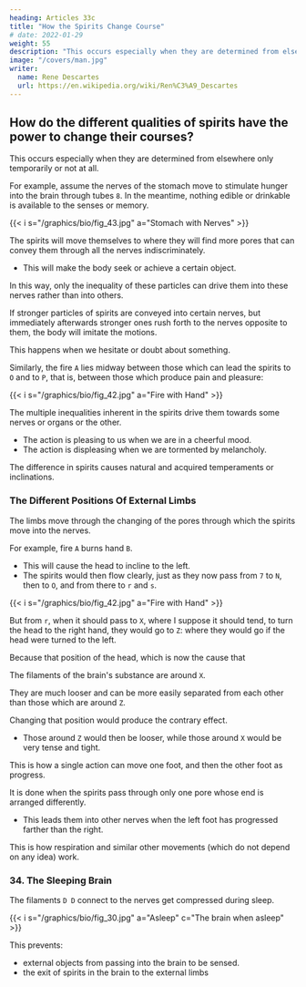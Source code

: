 ```yaml
---
heading: Articles 33c
title: "How the Spirits Change Course"
# date: 2022-01-29
weight: 55
description: "This occurs especially when they are determined from elsewhere only temporarily or not at all"
image: "/covers/man.jpg"
writer:
  name: Rene Descartes
  url: https://en.wikipedia.org/wiki/Ren%C3%A9_Descartes
---
```



## How do the different qualities of spirits have the power to change their courses?

This occurs especially when they are determined from elsewhere only temporarily or not at all. 

For example, assume the nerves of the stomach move to stimulate hunger into the brain through tubes `8`. In the meantime, nothing edible or drinkable is available to the senses or memory.

{{< i s="/graphics/bio/fig_43.jpg" a="Stomach with Nerves" >}}

The  spirits will move themselves to where they will find more pores that can convey them through all the nerves indiscriminately.
- This will make the body seek or achieve a certain object.

In this way, only the inequality of these particles can drive them into these nerves rather than into others.


If stronger particles of spirits are conveyed into certain nerves, but immediately afterwards stronger ones rush forth to the nerves opposite to them, the body will imitate the motions.

This happens when we hesitate or doubt about something.

Similarly, the fire `A` lies midway between those which can lead the spirits to `O` and to `P`, that is, between those which produce pain and pleasure: 

{{< i s="/graphics/bio/fig_42.jpg" a="Fire with Hand" >}}

The multiple inequalities inherent in the spirits drive them towards some nerves or organs or the other.
- The action is pleasing to us when we are in a cheerful mood.
- The action is displeasing when we are tormented by melancholy.

 <!-- suffice to determine them towards one or the other, as the  -->

<!-- Hence, the explanation must be sought in those things which have been said about 

, both , insofar as they depend on  -->

The difference in spirits causes natural and acquired temperaments or inclinations.


### The Different Positions Of External Limbs

The limbs move through the changing of the pores through which the spirits move into the nerves.


<!-- , as it is now inclined to the right, -->
For example, fire `A` burns hand `B`.
- This will cause the head to incline to the left.
- The spirits would then flow clearly, just as they now pass from `7` to `N`, then to `O`, and from there to `r` and `s`. 

{{< i s="/graphics/bio/fig_42.jpg" a="Fire with Hand" >}}


But from `r`, when it should pass to `X`, where I suppose it should tend, to turn the head to the right hand, they would go to `Z`: where they would go if the head were turned to the left. 

Because that position of the head, which is now the cause that 

The filaments of the brain's substance are around `X`.

They are much looser and can be more easily separated from each other than those which are around `Z`.


Changing that position would produce the contrary effect.
- Those around `Z` would then be looser, while those around `X` would be very tense and tight. 

<!-- without any change in itself -->

This is how a single action can move one foot, and then the other foot as progress.

It is done when the spirits pass through only one pore whose end is arranged differently.
- This leads them into other nerves when the left foot has progressed farther than the right. 

This is how respiration and similar other movements (which do not depend on any idea) work.


### 34. The Sleeping Brain

<!-- Up to this point, I believe we have sufficiently explained all the functions of wakefulness; thus, only a few things remain to be said about sleep. **Figure 50**. For first, one need only glance at Figure 50 and observe how  -->

The filaments `D D` connect to the nerves get compressed during sleep.

{{< i s="/graphics/bio/fig_30.jpg" a="Asleep" c="The brain when asleep" >}}


This prevents:
- external objects from passing into the brain to be sensed. 
- the exit of spirits in the brain to the external limbs


